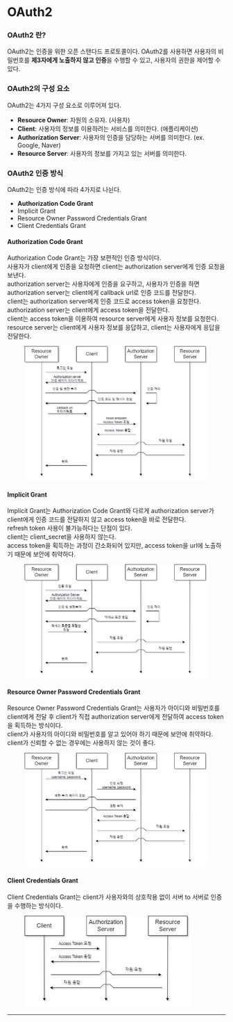 # OAuth2

### OAuth2 란?

OAuth2는 인증을 위한 오픈 스탠다드 프로토콜이다. OAuth2를 사용하면 사용자의 비밀번호를 **제3자에게 노출하지 않고 인증**을 수행할 수 있고, 사용자의 권한을 제어할 수 있다.

### OAuth2의 구성 요소

OAuth2는 4가지 구성 요소로 이루어져 있다.

* **Resource Owner**: 자원의 소유자. (사용자)
* **Client**: 사용자의 정보를 이용하려는 서비스를 의미한다. (애플리케이션)
* **Authorization Server**: 사용자의 인증을 담당하는 서버를 의미한다. (ex. Google, Naver)
* **Resource Server**: 사용자의 정보를 가지고 있는 서버를 의미한다.

### OAuth2 인증 방식

OAuth2는 인증 방식에 따라 4가지로 나뉜다.

* **Authorization Code Grant**
* Implicit Grant
* Resource Owner Password Credentials Grant
* Client Credentials Grant

#### Authorization Code Grant

Authorization Code Grant는 가장 보편적인 인증 방식이다.\
사용자가 client에게 인증을 요청하면 client는 authorization server에게 인증 요청을 보낸다.\
authorization server는 사용자에게 인증을 요구하고, 사용자가 인증을 하면 authorization server는 client에게 callback url로 인증 코드를 전달한다.\
client는 authorization server에게 인증 코드로 access token을 요청한다.\
authorization server는 client에게 access token을 전달한다.\
client는 access token을 이용하여 resource server에게 사용자 정보를 요청한다.\
resource server는 client에게 사용자 정보를 응답하고, client는 사용자에게 응답을 전달한다.

<div align="left">

<figure><img src="../.gitbook/assets/Authorization Code Grant.png" alt="" width="534"><figcaption></figcaption></figure>

</div>

#### Implicit Grant

Implicit Grant는 Authorization Code Grant와 다르게 authorization server가 client에게 인증 코드를 전달하지 않고 access token을 바로 전달한다.\
refresh token 사용이 불가능하다는 단점이 있다.\
client는 client\_secret을 사용하지 않는다.\
access token을 획득하는 과정이 간소화되어 있지만, access token을 url에 노출하기 때문에 보안에 취약하다.

<div align="left">

<figure><img src="../.gitbook/assets/Implicit Grant.png" alt="" width="534"><figcaption></figcaption></figure>

</div>

#### Resource Owner Password Credentials Grant

Resource Owner Password Credentials Grant는 사용자가 아이디와 비밀번호를 client에게 전달 후 client가 직접 authorization server에게 전달하여 access token을 획득하는 방식이다.\
client가 사용자의 아이디와 비밀번호를 알고 있어야 하기 때문에 보안에 취약하다.\
client가 신뢰할 수 없는 경우에는 사용하지 않는 것이 좋다.

<div align="left">

<figure><img src="../.gitbook/assets/Resource Owner Password Credentials Grant.png" alt="" width="534"><figcaption></figcaption></figure>

</div>

#### Client Credentials Grant

Client Credentials Grant는 client가 사용자와의 상호작용 없이 서버 to 서버로 인증을 수행하는 방식이다.

<div align="left">

<figure><img src="../.gitbook/assets/Client Credentials Grant.png" alt="" width="384"><figcaption></figcaption></figure>

</div>

***

